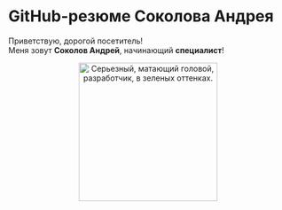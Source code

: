 <html lang="ru">
<head>
    <meta charset="UTF-8">
    <meta name="viewport" content="width=device-width, initial-scale=1.0">
    <link rel="stylesheet" href="styles.css">
</head>
<body>

<div class="header">
    <h1>GitHub-резюме Соколова Андрея</h1>
    <p>Приветствую, дорогой посетитель!<br>Меня зовут <strong>Соколов Андрей</strong>, начинающий <strong>специалист</strong>!</p>
</div>
<div class="header" align="center">
  <img src="https://i.giphy.com/media/v1.Y2lkPTc5MGI3NjExZjYzZ3VyeHN6aDZkeHp2ZW5uNXl3ZXBxc3d0eGpkbmFicWs0a3N1cyZlcD12MV9pbnRlcm5hbF9naWZfYnlfaWQmY3Q9cw/gjrYDwbjnK8x36xZIO/giphy.gif" height="250" alt="Серьезный, матающий головой, разработчик, в зеленых оттенках.">
</div>
<!--
<div class="contacts">
  <a>
    <img src=""></img>
  </a>
</div>
- 👋 Hi, I’m @HackLucky
- 👀 I’m interested in ...
- 🌱 I’m currently learning ...
- 💞️ I’m looking to collaborate on ...
- 📫 How to reach me ...
- 😄 Pronouns: ...
- ⚡ Fun fact: ...
-->
</body>
</html>


<!---
HackLucky/HackLucky is a ✨ special ✨ repository because its `README.md` (this file) appears on your GitHub profile.
You can click the Preview link to take a look at your changes.
--->
